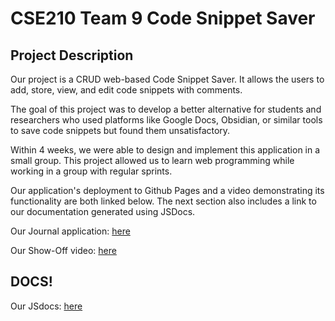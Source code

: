 # CSE210 Team 9 Code Snippet Saver

## Project Description

Our project is a CRUD web-based Code Snippet Saver. It allows the users to add, store, view, and edit code snippets with comments. 

The goal of this project was to develop a better alternative for students and researchers who used platforms like Google Docs, Obsidian, or similar tools to save code snippets but found them unsatisfactory.

Within 4 weeks, we were able to design and implement this application in a small group. This project allowed us to learn web programming while working in a group with regular sprints.

Our application's deployment to Github Pages and a video demonstrating its functionality are both linked below. The next section also includes a link to our documentation generated using JSDocs.

Our Journal application: [here](https://cse210-team-09.github.io/cse210-fa24-group09/)

Our Show-Off video: [here](https://www.youtube.com/watch?v=mS7oLGwYlZI)

## DOCS!

Our JSdocs: [here](https://cse210-team-09.github.io/cse210-fa24-group09/docs/index.html)
